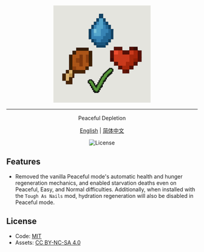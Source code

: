 
<p align="center">
    <img width="256" src="https://github.com/MapleSugar365/PeacefulDepletion/blob/1.21.1/src/main/resources/logo.png" alt="title">
</p>
<hr>
<p align="center">Peaceful Depletion</p>
<p align="center">
    <a href="readme.md">English</a> | 
    <a href="readme.zh_cn.md">简体中文</a>
</p>
<p align="center">
<img src="https://img.shields.io/badge/license-MIT%2FCC%20BY--NC--SA%204.0-green" alt="License">
</p>

## Features
- Removed the vanilla Peaceful mode's automatic health and hunger regeneration mechanics, and enabled starvation deaths even on Peaceful, Easy, and Normal difficulties. Additionally, when installed with the `Tough As Nails` mod, hydration regeneration will also be disabled in Peaceful mode.

## License
- Code: [MIT](https://www.mit.edu/~amini/LICENSE.md)
- Assets: [CC BY-NC-SA 4.0](https://creativecommons.org/licenses/by-nc-sa/4.0/)

